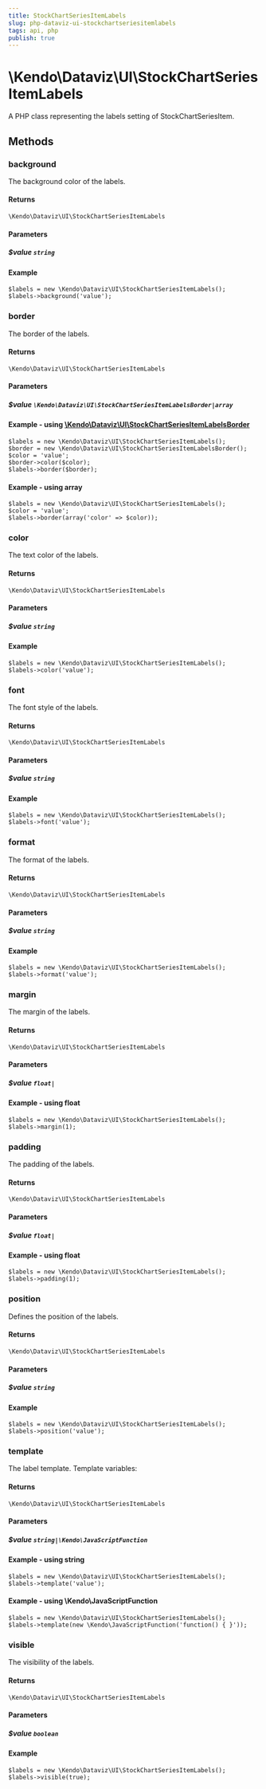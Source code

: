 ```yaml
---
title: StockChartSeriesItemLabels
slug: php-dataviz-ui-stockchartseriesitemlabels
tags: api, php
publish: true
---
```


# \Kendo\Dataviz\UI\StockChartSeriesItemLabels

A PHP class representing the labels setting of StockChartSeriesItem.


## Methods

### background
The background color of the labels.

#### Returns
`\Kendo\Dataviz\UI\StockChartSeriesItemLabels`

#### Parameters

##### $value `string`



#### Example 
    $labels = new \Kendo\Dataviz\UI\StockChartSeriesItemLabels();
    $labels->background('value');

### border

The border of the labels.

#### Returns
`\Kendo\Dataviz\UI\StockChartSeriesItemLabels`

#### Parameters

##### $value `\Kendo\Dataviz\UI\StockChartSeriesItemLabelsBorder|array`


#### Example - using [\Kendo\Dataviz\UI\StockChartSeriesItemLabelsBorder](/api/wrappers/php/kendo/dataviz/ui/stockchartseriesitemlabelsborder)

    $labels = new \Kendo\Dataviz\UI\StockChartSeriesItemLabels();
    $border = new \Kendo\Dataviz\UI\StockChartSeriesItemLabelsBorder();
    $color = 'value';
    $border->color($color);
    $labels->border($border);

#### Example - using array

    $labels = new \Kendo\Dataviz\UI\StockChartSeriesItemLabels();
    $color = 'value';
    $labels->border(array('color' => $color));

### color
The text color of the labels.

#### Returns
`\Kendo\Dataviz\UI\StockChartSeriesItemLabels`

#### Parameters

##### $value `string`



#### Example 
    $labels = new \Kendo\Dataviz\UI\StockChartSeriesItemLabels();
    $labels->color('value');

### font
The font style of the labels.

#### Returns
`\Kendo\Dataviz\UI\StockChartSeriesItemLabels`

#### Parameters

##### $value `string`



#### Example 
    $labels = new \Kendo\Dataviz\UI\StockChartSeriesItemLabels();
    $labels->font('value');

### format
The format of the labels.

#### Returns
`\Kendo\Dataviz\UI\StockChartSeriesItemLabels`

#### Parameters

##### $value `string`



#### Example 
    $labels = new \Kendo\Dataviz\UI\StockChartSeriesItemLabels();
    $labels->format('value');

### margin
The margin of the labels.

#### Returns
`\Kendo\Dataviz\UI\StockChartSeriesItemLabels`

#### Parameters

##### $value `float|`



#### Example  - using float
    $labels = new \Kendo\Dataviz\UI\StockChartSeriesItemLabels();
    $labels->margin(1);

### padding
The padding of the labels.

#### Returns
`\Kendo\Dataviz\UI\StockChartSeriesItemLabels`

#### Parameters

##### $value `float|`



#### Example  - using float
    $labels = new \Kendo\Dataviz\UI\StockChartSeriesItemLabels();
    $labels->padding(1);

### position
Defines the position of the labels.

#### Returns
`\Kendo\Dataviz\UI\StockChartSeriesItemLabels`

#### Parameters

##### $value `string`



#### Example 
    $labels = new \Kendo\Dataviz\UI\StockChartSeriesItemLabels();
    $labels->position('value');

### template
The label template. Template variables:

#### Returns
`\Kendo\Dataviz\UI\StockChartSeriesItemLabels`

#### Parameters

##### $value `string|\Kendo\JavaScriptFunction`



#### Example  - using string
    $labels = new \Kendo\Dataviz\UI\StockChartSeriesItemLabels();
    $labels->template('value');

#### Example  - using \Kendo\JavaScriptFunction
    $labels = new \Kendo\Dataviz\UI\StockChartSeriesItemLabels();
    $labels->template(new \Kendo\JavaScriptFunction('function() { }'));

### visible
The visibility of the labels.

#### Returns
`\Kendo\Dataviz\UI\StockChartSeriesItemLabels`

#### Parameters

##### $value `boolean`



#### Example 
    $labels = new \Kendo\Dataviz\UI\StockChartSeriesItemLabels();
    $labels->visible(true);

